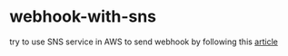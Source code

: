 # webhook-with-sns
try to use SNS service in AWS to send webhook by following this [article](https://stackabuse.com/publishing-and-subscribing-to-aws-sns-messages-with-node-js/)
